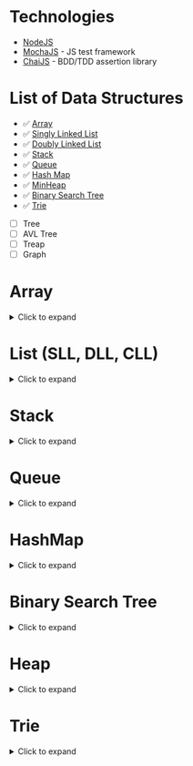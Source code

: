 # Technologies

-   [NodeJS](https://nodejs.org/en/)
-   [MochaJS](https://mochajs.org/) - JS test framework
-   [ChaiJS](https://www.chaijs.com/) - BDD/TDD assertion library

# List of Data Structures

-   ✅ [Array](https://github.com/FieridNeil/Data-Structure/tree/master/JavaScript#array)
-   ✅ [Singly Linked List](https://github.com/FieridNeil/Data-Structure/tree/master/JavaScript#list-sll-dll-cll)
-   ✅ [Doubly Linked List](https://github.com/FieridNeil/Data-Structure/tree/master/JavaScript#list-sll-dll-cll)
-   ✅ [Stack](https://github.com/FieridNeil/Data-Structure/tree/master/JavaScript#stack)
-   ✅ [Queue](https://github.com/FieridNeil/Data-Structure/tree/master/JavaScript#queue)
-   ✅ [Hash Map](https://github.com/FieridNeil/Data-Structure/tree/master/JavaScript#hashmap)
-   ✅ [MinHeap](https://github.com/FieridNeil/Data-Structure/tree/master/JavaScript#minheap)
-   ✅ [Binary Search Tree](https://github.com/FieridNeil/Data-Structure/tree/master/JavaScript#binary-search-tree)
-   ✅ [Trie](https://github.com/FieridNeil/Data-Structure/tree/master/JavaScript#trie)
-   [ ] Tree
-   [ ] AVL Tree
-   [ ] Treap
-   [ ] Graph

# Array

<details><summary>Click to expand</summary>  
        
### Description:

-   Used to store objects in a continguous space in memory
-   Length: the number of elements currently in the array
-   Capacity: the TOTAL number of elements the array can have
-   Might have to increase capacity when length = capacity

### Time complexity:

| Operation | Time Complexity |
| --------- | :-------------: |
| 🔑 Access |      O(1)       |
| 🔎 Search |      O(n)       |
| ➕ Insert |      O(n)       |
| ➖ Delete |      O(n)       |

### Use case:

-   Very quick to access an element within an array if the position is known
-   Collect and store data of the same type
-   Foundation data structure that is used by other data structures
</details>

# List (SLL, DLL, CLL)

<details><summary>Click to expand</summary>  
        
### Description:

-   Used to store objects in a random places in memory
-   Length: the number of elements currently in the linked list
-   No need to increase capcity

### Time complexity:

| Operation | Time Complexity | Notes                                |
| --------- | :-------------: | ------------------------------------ |
| 🔑 Access |      O(n)       |                                      |
| 🔎 Search |      O(n)       |                                      |
| ➕ Insert |      O(1)       | assuming insert front/back           |
| ➖ Delete |      O(1)       | assuming we found the node to delete |

### Use case:

-   Quick insert and delete operation if have a reference to location
-   Useful when a lot of insertions and deletions but not a lot of look up
-   Splitting and joining lists
-   No reallocation issue like array
-   Used to implement queue (DLL) or stack (SLL)
-   Media playlist looping (CLL)
</details>

# Stack

<details><summary>Click to expand</summary>  
        
### Description

-   Last In First Out

### Time complexity:

| Operation | Time Complexity | Notes                                        |
| --------- | :-------------: | -------------------------------------------- |
| 🔑 Access |      O(1)       | assuming accessing only from top (or bottom) |
| 🔎 Search |      O(n)       |                                              |
| ➕ Insert |      O(1)       |                                              |
| ➖ Delete |      O(1)       |                                              |

### Use case:

-   Bracket matching problem, testing symmetry
-   Reversing order
-   Undo/Redo command
-   Function recursion (the stack!!)
-   Keep track of most recently used/viewed
-   Convert notation (infix to postfix)
-   Back tracking algorithms
</details>

# Queue

<details><summary>Click to expand</summary>  
        
### Description:

-   First In First Out

### Time complexity:

| Operation | Time Complexity | Notes                                   |
| --------- | :-------------: | --------------------------------------- |
| 🔑 Access |      O(1)       | assuming only accessing from front/back |
| 🔎 Search |      O(n)       |                                         |
| ➕ Insert |      O(1)       |                                         |
| ➖ Delete |      O(1)       |                                         |

### Use case:

-   Manage threads in multithreading
-   Implement queuing system
-   Priority queues
-   Message queue
-   Scheduling
</details>

# HashMap

<details><summary>Click to expand</summary>  
        
### Description:

-   Dictionary type of data structure
-   Store key, value pair data

### Time complexity:

| Operation | Time Complexity | Notes                 |
| --------- | :-------------: | --------------------- |
| 🔑 Access |      O(1)       | assuming no collision |
| 🔎 Search |      O(1)       | assuming no collision |
| ➕ Insert |      O(1)       | assuming no collision |
| ➖ Delete |      O(1)       | assuming no collision |

### Use case:

-   Implement associative array
-   Quick lookup data structure
</details>

# Binary Search Tree

<details><summary>Click to expand</summary>  
        
### Description:

-   Each node can have a maximum of 2 children, left and right
-   Does not need to be balanced
-   Left child value < parent value < right child value
-   Preorder traversal: read parent nodes first then read left nodes and then right nodes (P-L-R)
-   Inorder traversal: read all the left child first then read parent node then right nodes (L-P-R)
-   Postorder traverssal: read all the left child and then right child then parent (L-R-P)

### Time complexity:

| Operation | Time Complexity | Notes |
| --------- | :-------------: | ----- |
| 🔑 Access |    O(log n)     |       |
| 🔎 Search |    O(log n)     |       |
| ➕ Insert |    O(log n)     |       |
| ➖ Delete |    O(log n)     |       |

Note: The above operations can be all log n if the input is sorted (ie. 1,2,3,4,5,6)

### Use case:

-   Fast when searching
-   Used in Huffman Coding Algorithm
-   Used to implement multilevel indexing in database
-   Implement routing table in router
-   Data compression
</details>

# Heap

<details><summary>Click to expand</summary>  
        
### Description:

-   There are a maximum of 2 child nodes for any given node
-   All levels of tree must be completely filled, except the last level
-   Nodes must be filled from left to right.
-   For min heap: the child nodes have to have larger value than their parent
-   For max heap: the child nodes have to have smaller value than their parent
-   For a node i, to get the left child use: 2i + 1, right child use: 2i + 2
-   For a node i, to get to the parent use: floor(i / 2)

### Time complexity:

| Operation | Time Complexity | Notes |
| --------- | :-------------: | ----- |
| Find min  |      O(1)       |       |
| search    |      O(n)       |       |
| ➕ Insert |    O(log n)     |       |
| ➖ Delete |    O(log n)     |       |

### Use case:

-   Priority queue, scheduler
-   Instant access to min/max node
</details>

# Trie

<details><summary>Click to expand</summary>  
        
### Description:

-   A type of n-ary tree
-   Each node stores a letter of a word in the alphabet, or string
-   Quick search, insert, and delete
-   Faster alternative to hash table since there's no hash function to compute and no collision and BST
-   Not memory efficient

### Time complexity:

| Operation | Time Complexity | Notes |
| --------- | :-------------: | ----- |
| 🔑 Access |      O(n)       |       |
| 🔎 Search |      O(n)       |       |
| ➕ Insert |      O(n)       |       |
| ➖ Delete |      O(n)       |       |

### Use case:

-   Store predictive text or autocomplete words
-   Spell checker
-   Lexicographic sorting using preorder traversal
-   Longest prefix matching (in router)
-   Detect string pattern/most used word
</details>
